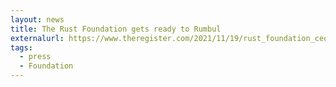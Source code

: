 ```yaml
---
layout: news
title: The Rust Foundation gets ready to Rumbul
externalurl: https://www.theregister.com/2021/11/19/rust_foundation_ceo/
tags:
  - press
  - Foundation
---
```

